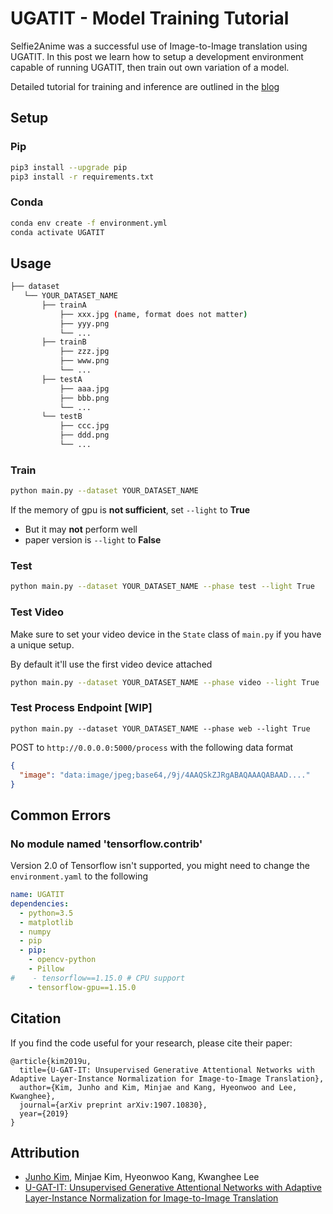 # UGATIT - Model Training Tutorial

Selfie2Anime was a successful use of Image-to-Image translation using UGATIT. In this post we learn how to setup a development environment capable of running UGATIT, then train out own variation of a model.

Detailed tutorial for training and inference are outlined in the [blog](.blog/README.md)

## Setup

### Pip

```bash
pip3 install --upgrade pip
pip3 install -r requirements.txt
```

### Conda

```bash
conda env create -f environment.yml
conda activate UGATIT
```

## Usage

```bash
├── dataset
   └── YOUR_DATASET_NAME
       ├── trainA
           ├── xxx.jpg (name, format does not matter)
           ├── yyy.png
           └── ...
       ├── trainB
           ├── zzz.jpg
           ├── www.png
           └── ...
       ├── testA
           ├── aaa.jpg
           ├── bbb.png
           └── ...
       └── testB
           ├── ccc.jpg
           ├── ddd.png
           └── ...
```

### Train

```bash
python main.py --dataset YOUR_DATASET_NAME
```

If the memory of gpu is **not sufficient**, set `--light` to **True**

* But it may **not** perform well
* paper version is `--light` to **False**

### Test

```bash
python main.py --dataset YOUR_DATASET_NAME --phase test --light True
```

### Test Video

Make sure to set your video device in the `State` class of `main.py` if you have a unique setup.

By default it'll use the first video device attached

```bash
python main.py --dataset YOUR_DATASET_NAME --phase video --light True
```

### Test Process Endpoint [WIP]

```bas
python main.py --dataset YOUR_DATASET_NAME --phase web --light True
```

POST to `http://0.0.0.0:5000/process` with the following data format

```json
{
  "image": "data:image/jpeg;base64,/9j/4AAQSkZJRgABAQAAAQABAAD...."
}
```

## Common Errors

### No module named 'tensorflow.contrib'

Version 2.0 of Tensorflow isn't supported, you might need to change the `environment.yaml` to the following

```yaml
name: UGATIT
dependencies:
  - python=3.5
  - matplotlib
  - numpy
  - pip
  - pip:
    - opencv-python
    - Pillow
#    - tensorflow==1.15.0 # CPU support
    - tensorflow-gpu==1.15.0
```

## Citation

If you find the code useful for your research, please cite their paper:

```
@article{kim2019u,
  title={U-GAT-IT: Unsupervised Generative Attentional Networks with Adaptive Layer-Instance Normalization for Image-to-Image Translation},
  author={Kim, Junho and Kim, Minjae and Kang, Hyeonwoo and Lee, Kwanghee},
  journal={arXiv preprint arXiv:1907.10830},
  year={2019}
}
```

## Attribution

* [Junho Kim](http://bit.ly/jhkim_ai), Minjae Kim, Hyeonwoo Kang, Kwanghee Lee
* [U-GAT-IT: Unsupervised Generative Attentional Networks with Adaptive Layer-Instance Normalization for Image-to-Image Translation](https://arxiv.org/abs/1907.10830)
